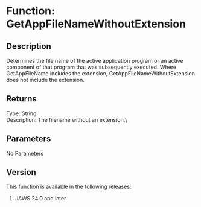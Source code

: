 # Function: GetAppFileNameWithoutExtension

## Description

Determines the file name of the active application program or an active
component of that program that was subsequently executed. Where
GetAppFileName includes the extension, GetAppFileNameWithoutExtension
does not include the extension.

## Returns

Type: String\
Description: The filename without an extension.\

## Parameters

No Parameters

## Version

This function is available in the following releases:

1.  JAWS 24.0 and later
